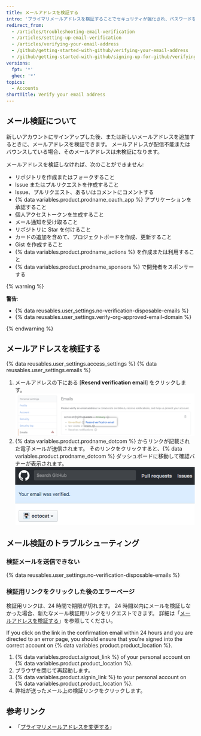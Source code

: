 ```yaml
---
title: メールアドレスを検証する
intro: 'プライマリメールアドレスを検証することでセキュリティが強化され、パスワードを忘れた場合、{% data variables.product.prodname_dotcom %} スタッフによる支援がさらに充実し、{% data variables.product.prodname_dotcom %} のその他の機能にアクセスできるようになります。'
redirect_from:
  - /articles/troubleshooting-email-verification
  - /articles/setting-up-email-verification
  - /articles/verifying-your-email-address
  - /github/getting-started-with-github/verifying-your-email-address
  - /github/getting-started-with-github/signing-up-for-github/verifying-your-email-address
versions:
  fpt: '*'
  ghec: '*'
topics:
  - Accounts
shortTitle: Verify your email address
---
```


## メール検証について

新しいアカウントにサインアップした後、または新しいメールアドレスを追加するときに、メールアドレスを検証できます。 メールアドレスが配信不能またはバウンスしている場合、そのメールアドレスは未検証になります。

メールアドレスを検証しなければ、次のことができません:
  - リポジトリを作成またはフォークすること
  - Issue またはプルリクエストを作成すること
  - Issue、プルリクエスト、あるいはコメントにコメントする
  - {% data variables.product.prodname_oauth_app %} アプリケーションを承認すること
  - 個人アクセストークンを生成すること
  - メール通知を受け取ること
  - リポジトリに Star を付けること
  - カードの追加を含めて、プロジェクトボードを作成、更新すること
  - Gist を作成すること
  - {% data variables.product.prodname_actions %} を作成または利用すること
  - {% data variables.product.prodname_sponsors %} で開発者をスポンサーする

{% warning %}

**警告**:

- {% data reusables.user_settings.no-verification-disposable-emails %}
- {% data reusables.user_settings.verify-org-approved-email-domain %}

{% endwarning %}

## メールアドレスを検証する

{% data reusables.user_settings.access_settings %}
{% data reusables.user_settings.emails %}
1. メールアドレスの下にある [**Resend verification email**] をクリックします。 ![[Resend verification email] リンク](/assets/images/help/settings/email-verify-button.png)
4. {% data variables.product.prodname_dotcom %} からリンクが記載された電子メールが送信されます。 そのリンクをクリックすると、{% data variables.product.prodname_dotcom %} ダッシュボードに移動して確認バナーが表示されます。 ![メールが検証されたことを知らせるバナー](/assets/images/help/settings/email-verification-confirmation-banner.png)

## メール検証のトラブルシューティング

### 検証メールを送信できない

{% data reusables.user_settings.no-verification-disposable-emails %}

### 検証用リンクをクリックした後のエラーページ

検証用リンクは、24 時間で期限が切れます。 24 時間以内にメールを検証しなかった場合、新たなメール検証用リンクをリクエストできます。 詳細は「[メールアドレスを検証する](/articles/verifying-your-email-address)」を参照してください。

If you click on the link in the confirmation email within 24 hours and you are directed to an error page, you should ensure that you're signed into the correct account on {% data variables.product.product_location %}.

1. {% data variables.product.signout_link %} of your personal account on {% data variables.product.product_location %}.
2. ブラウザを閉じて再起動します。
3. {% data variables.product.signin_link %} to your personal account on {% data variables.product.product_location %}.
4. 弊社が送ったメール上の検証リンクをクリックします。

## 参考リンク

- 「[プライマリメールアドレスを変更する](/articles/changing-your-primary-email-address)」
